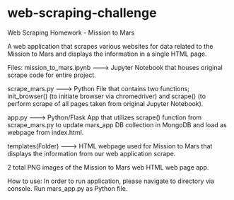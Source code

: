 # web-scraping-challenge
Web Scraping Homework - Mission to Mars

A web application that scrapes various websites for data related to the Mission to Mars and displays the information in a single HTML page.

Files:
mission_to_mars.ipynb ---> Jupyter Notebook that houses original scrape code for entire project.

scrape_mars.py ---> Python File that contains two functions; init_browser() (to initiate browser via chromedriver) and scrape() (to perform scrape of all pages taken from original Jupyter Notebook).

app.py ---> Python/Flask App that utilizes scrape() function from scrape_mars.py to update mars_app DB collection in MongoDB and load as webpage from index.html.

templates(Folder) ---> HTML webpage used for Mission to Mars that displays the information from our web application scrape.

2 total PNG images of the Mission to Mars web HTML web page app.

How to use:
In order to run application, please navigate to directory via console. Run mars_app.py as Python file.
